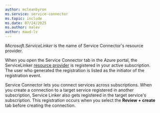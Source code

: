 ```yaml
---
author: mcleanbyron
ms.service: service-connector
ms.topic: include
ms.date: 07/24/2025
ms.author: malev
author: maud-lv
---
```


*Microsoft.ServiceLinker* is the name of Service Connector's resource provider.

When you open the Service Connector tab in the Azure portal, the ServiceLinker [resource provider](/azure/azure-resource-manager/management/overview#terminology) is registered in your active subscription. The user who generated the registration is listed as the initiator of the registration event.

Service Connector lets you connect services across subscriptions. When you create a connection to a target service registered in another subscription, Service Linker also gets registered in the target service's subscription. This registration occurs when you select the **Review + create** tab before creating the connection.
